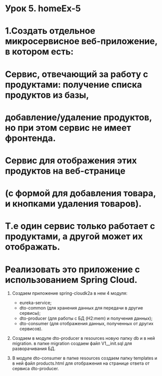 # Урок 5. homeEx-5

# 1.Создать отдельное микросервисное веб-приложение, в котором есть:
#   Сервис, отвечающий за работу с продуктами: получение списка продуктов из базы,
#   добавление/удаление продуктов, но при этом сервис не имеет фронтенда.
#   Сервис для отображения этих продуктов на веб-странице
#   (с формой для добавления товара, и кнопками удаления товаров).
#   Т.е один сервис только работает с продуктами, а другой может их отображать.
#   Реализовать это приложение с использованием Spring Cloud.

1. Создаем приложение spring-cloudk2a в нем 4 модуля:
    - eureka-service;
    - dto-common (для хранения данных для передачи в другие сервисы);
    - dto-producer (для работы с БД (H2:mem) и получения данных);
    - dto-consumer (для отображения данных, полученных от других сервисов).
   
2. Создаем в модуле dto-producer в resources новую папку db и в ней migration.
   в папке migration создаем файл V1__init.sql для разворачивания БД.
    
3. В модуле dto-consumer в папке resources создаем папку templates и в ней файл
   products.html для отображения на странице ответа от сервиса dto-producer.

